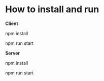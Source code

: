 # How to install and run
**Client**

npm install

npm run start

**Server**

npm install

npm run start

